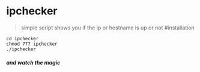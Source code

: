 # ipchecker
> simple script shows you if the ip or hostname is up or not
#installation 
```git clone https://github.com/anonymousc/ipchecker.git
cd ipchecker
chmod 777 ipchecker
./ipchecker
```
##### and watch the magic
